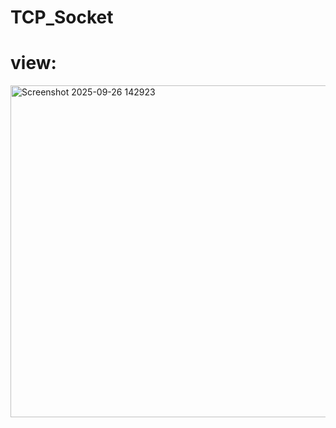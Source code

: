 # TCP_Socket
# view:
<img width="1157" height="531" alt="Screenshot 2025-09-26 142923" src="https://github.com/user-attachments/assets/4baf0e07-9a80-48a4-a751-7c9a05b583d4" />


